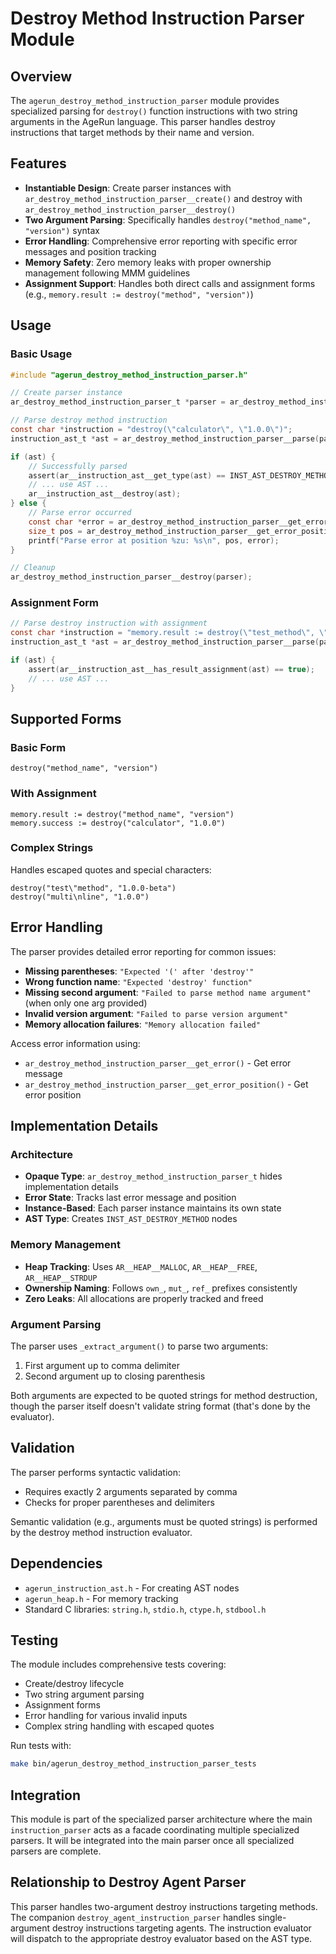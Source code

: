 # Destroy Method Instruction Parser Module

## Overview

The `agerun_destroy_method_instruction_parser` module provides specialized parsing for `destroy()` function instructions with two string arguments in the AgeRun language. This parser handles destroy instructions that target methods by their name and version.

## Features

- **Instantiable Design**: Create parser instances with `ar_destroy_method_instruction_parser__create()` and destroy with `ar_destroy_method_instruction_parser__destroy()`
- **Two Argument Parsing**: Specifically handles `destroy("method_name", "version")` syntax
- **Error Handling**: Comprehensive error reporting with specific error messages and position tracking
- **Memory Safety**: Zero memory leaks with proper ownership management following MMM guidelines
- **Assignment Support**: Handles both direct calls and assignment forms (e.g., `memory.result := destroy("method", "version")`)

## Usage

### Basic Usage

```c
#include "agerun_destroy_method_instruction_parser.h"

// Create parser instance
ar_destroy_method_instruction_parser_t *parser = ar_destroy_method_instruction_parser__create();

// Parse destroy method instruction
const char *instruction = "destroy(\"calculator\", \"1.0.0\")";
instruction_ast_t *ast = ar_destroy_method_instruction_parser__parse(parser, instruction, NULL);

if (ast) {
    // Successfully parsed
    assert(ar__instruction_ast__get_type(ast) == INST_AST_DESTROY_METHOD);
    // ... use AST ...
    ar__instruction_ast__destroy(ast);
} else {
    // Parse error occurred
    const char *error = ar_destroy_method_instruction_parser__get_error(parser);
    size_t pos = ar_destroy_method_instruction_parser__get_error_position(parser);
    printf("Parse error at position %zu: %s\n", pos, error);
}

// Cleanup
ar_destroy_method_instruction_parser__destroy(parser);
```

### Assignment Form

```c
// Parse destroy instruction with assignment
const char *instruction = "memory.result := destroy(\"test_method\", \"2.0.0\")";
instruction_ast_t *ast = ar_destroy_method_instruction_parser__parse(parser, instruction, "memory.result");

if (ast) {
    assert(ar__instruction_ast__has_result_assignment(ast) == true);
    // ... use AST ...
}
```

## Supported Forms

### Basic Form
```
destroy("method_name", "version")
```

### With Assignment
```
memory.result := destroy("method_name", "version")
memory.success := destroy("calculator", "1.0.0")
```

### Complex Strings
Handles escaped quotes and special characters:
```
destroy("test\"method", "1.0.0-beta")
destroy("multi\nline", "1.0.0")
```

## Error Handling

The parser provides detailed error reporting for common issues:

- **Missing parentheses**: `"Expected '(' after 'destroy'"`
- **Wrong function name**: `"Expected 'destroy' function"`
- **Missing second argument**: `"Failed to parse method name argument"` (when only one arg provided)
- **Invalid version argument**: `"Failed to parse version argument"`
- **Memory allocation failures**: `"Memory allocation failed"`

Access error information using:
- `ar_destroy_method_instruction_parser__get_error()` - Get error message
- `ar_destroy_method_instruction_parser__get_error_position()` - Get error position

## Implementation Details

### Architecture
- **Opaque Type**: `ar_destroy_method_instruction_parser_t` hides implementation details
- **Error State**: Tracks last error message and position
- **Instance-Based**: Each parser instance maintains its own state
- **AST Type**: Creates `INST_AST_DESTROY_METHOD` nodes

### Memory Management
- **Heap Tracking**: Uses `AR__HEAP__MALLOC`, `AR__HEAP__FREE`, `AR__HEAP__STRDUP`
- **Ownership Naming**: Follows `own_`, `mut_`, `ref_` prefixes consistently
- **Zero Leaks**: All allocations are properly tracked and freed

### Argument Parsing
The parser uses `_extract_argument()` to parse two arguments:
1. First argument up to comma delimiter
2. Second argument up to closing parenthesis

Both arguments are expected to be quoted strings for method destruction, though the parser itself doesn't validate string format (that's done by the evaluator).

## Validation

The parser performs syntactic validation:
- Requires exactly 2 arguments separated by comma
- Checks for proper parentheses and delimiters

Semantic validation (e.g., arguments must be quoted strings) is performed by the destroy method instruction evaluator.

## Dependencies

- `agerun_instruction_ast.h` - For creating AST nodes
- `agerun_heap.h` - For memory tracking
- Standard C libraries: `string.h`, `stdio.h`, `ctype.h`, `stdbool.h`

## Testing

The module includes comprehensive tests covering:
- Create/destroy lifecycle
- Two string argument parsing
- Assignment forms
- Error handling for various invalid inputs
- Complex string handling with escaped quotes

Run tests with:
```bash
make bin/agerun_destroy_method_instruction_parser_tests
```

## Integration

This module is part of the specialized parser architecture where the main `instruction_parser` acts as a facade coordinating multiple specialized parsers. It will be integrated into the main parser once all specialized parsers are complete.

## Relationship to Destroy Agent Parser

This parser handles two-argument destroy instructions targeting methods. The companion `destroy_agent_instruction_parser` handles single-argument destroy instructions targeting agents. The instruction evaluator will dispatch to the appropriate destroy evaluator based on the AST type.
